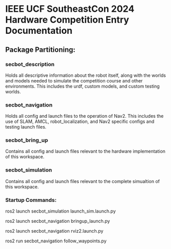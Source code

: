 # IEEE UCF SoutheastCon 2024 Hardware Competition Entry Documentation

## Package Partitioning:
### secbot_description
Holds all descriptive information about the robot itself, along with the worlds and models needed to simulate the competition course and other environments. This includes the urdf, custom models, and custom testing worlds.  
  

### secbot_navigation
Holds all config and launch files to the operation of Nav2. This includes the use of SLAM, AMCL, robot_localization, and Nav2 specific configs and testing launch files.  
  

### secbot_bring_up
Contains all config and launch files relevant to the hardware implementation of this workspace.  
  

### secbot_simulation
Contains all config and launch files relevant to the complete simualtion of this workspace.  


### Startup Commands:
ros2 launch secbot_simulation launch_sim.launch.py

ros2 launch secbot_navigation bringup_launch.py

ros2 launch secbot_navigation rviz2.launch.py

ros2 run secbot_navigation follow_waypoints.py
